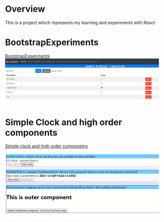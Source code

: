 # Overview
This is a project which represents my learning and experiments with React


# BootstrapExperiments
[BootstrapExperiments](/BootStrapExperiments)
![Bootstrap experiments!](images/bootstrapexperiments.png "Bootstrap experiments")


# Simple Clock and high order components

[Simple clock and high order componetns](/simple-clock-high-order)

![Simple clock!](images/simple_clock.png "Bootstrap experiments")

